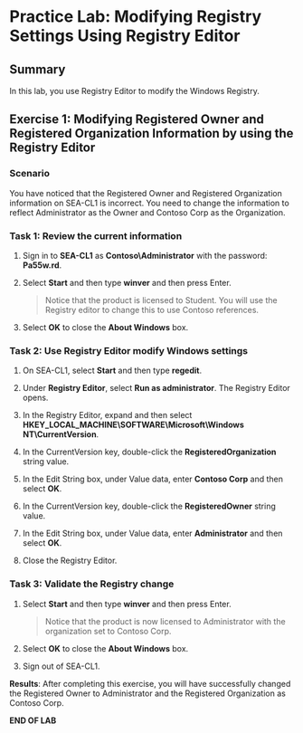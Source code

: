 # Practice Lab: Modifying Registry Settings Using Registry Editor

## Summary

In this lab, you use Registry Editor to modify the Windows Registry.

## Exercise 1: Modifying Registered Owner and Registered Organization Information by using the Registry Editor

### Scenario

You have noticed that the Registered Owner and Registered Organization information on SEA-CL1 is incorrect. You need to change the information to reflect Administrator as the Owner and Contoso Corp as the Organization.

### Task 1: Review the current information

1. Sign in to **SEA-CL1** as **Contoso\\Administrator** with the password: **Pa55w.rd**.

2. Select **Start** and then type **winver** and then press Enter.

   > Notice that the product is licensed to Student. You will use the Registry editor to change this to use Contoso references.

3. Select **OK** to close the **About Windows** box.

### Task 2: Use Registry Editor modify Windows settings ###

1. On SEA-CL1, select **Start** and then type **regedit**.

2. Under **Registry Editor**, select **Run as administrator**. The Registry Editor opens.

3. In the Registry Editor, expand and then select **HKEY_LOCAL_MACHINE\SOFTWARE\Microsoft\Windows NT\CurrentVersion**.

4. In the CurrentVersion key, double-click the **RegisteredOrganization** string value.

5. In the Edit String box, under Value data, enter **Contoso Corp** and then select **OK**.

6. In the CurrentVersion key, double-click the **RegisteredOwner** string value.

7. In the Edit String box, under Value data, enter **Administrator** and then select **OK**.

8. Close the Registry Editor.

### Task 3: Validate the Registry change

1. Select **Start** and then type **winver** and then press Enter.

   > Notice that the product is now licensed to Administrator with the organization set to Contoso Corp.

2. Select **OK** to close the **About Windows** box.

3. Sign out of SEA-CL1.

**Results**: After completing this exercise, you will have successfully changed the Registered Owner to Administrator and the Registered Organization as Contoso Corp.

**END OF LAB**
